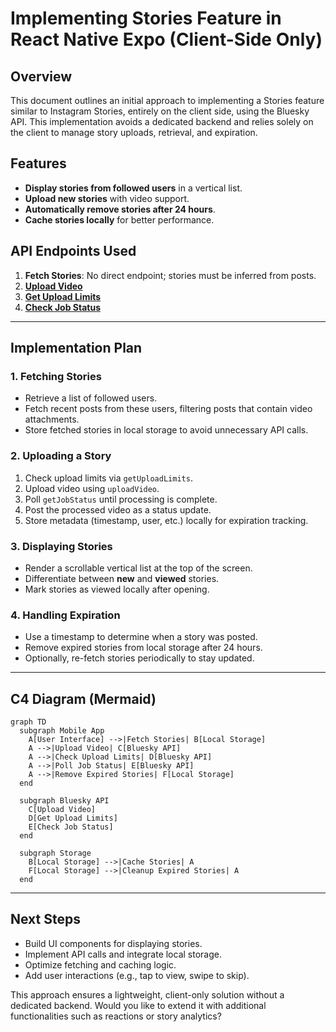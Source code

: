 # Implementing Stories Feature in React Native Expo (Client-Side Only)

## Overview

This document outlines an initial approach to implementing a Stories feature similar to Instagram Stories, entirely on the client side, using the Bluesky API. This implementation avoids a dedicated backend and relies solely on the client to manage story uploads, retrieval, and expiration.

## Features

- **Display stories from followed users** in a vertical list.
- **Upload new stories** with video support.
- **Automatically remove stories after 24 hours**.
- **Cache stories locally** for better performance.

## API Endpoints Used

1. **Fetch Stories**: No direct endpoint; stories must be inferred from posts.
2. **[Upload Video](https://docs.bsky.app/docs/api/app-bsky-video-upload-video)**
3. **[Get Upload Limits](https://docs.bsky.app/docs/api/app-bsky-video-get-upload-limits)**
4. **[Check Job Status](https://docs.bsky.app/docs/api/app-bsky-video-get-job-status)**

---

## Implementation Plan

### 1. Fetching Stories

- Retrieve a list of followed users.
- Fetch recent posts from these users, filtering posts that contain video attachments.
- Store fetched stories in local storage to avoid unnecessary API calls.

### 2. Uploading a Story

1. Check upload limits via `getUploadLimits`.
2. Upload video using `uploadVideo`.
3. Poll `getJobStatus` until processing is complete.
4. Post the processed video as a status update.
5. Store metadata (timestamp, user, etc.) locally for expiration tracking.

### 3. Displaying Stories

- Render a scrollable vertical list at the top of the screen.
- Differentiate between **new** and **viewed** stories.
- Mark stories as viewed locally after opening.

### 4. Handling Expiration

- Use a timestamp to determine when a story was posted.
- Remove expired stories from local storage after 24 hours.
- Optionally, re-fetch stories periodically to stay updated.

---

## C4 Diagram (Mermaid)

```mermaid
graph TD
  subgraph Mobile App
    A[User Interface] -->|Fetch Stories| B[Local Storage]
    A -->|Upload Video| C[Bluesky API]
    A -->|Check Upload Limits| D[Bluesky API]
    A -->|Poll Job Status| E[Bluesky API]
    A -->|Remove Expired Stories| F[Local Storage]
  end

  subgraph Bluesky API
    C[Upload Video]
    D[Get Upload Limits]
    E[Check Job Status]
  end

  subgraph Storage
    B[Local Storage] -->|Cache Stories| A
    F[Local Storage] -->|Cleanup Expired Stories| A
  end
```

---

## Next Steps

- Build UI components for displaying stories.
- Implement API calls and integrate local storage.
- Optimize fetching and caching logic.
- Add user interactions (e.g., tap to view, swipe to skip).

This approach ensures a lightweight, client-only solution without a dedicated backend. Would you like to extend it with additional functionalities such as reactions or story analytics?
